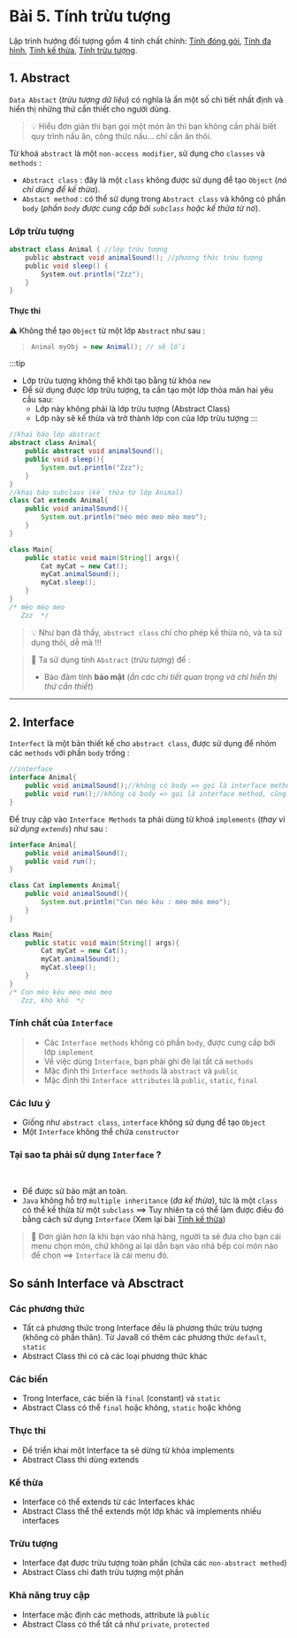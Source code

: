 <!-- ---
layout: Post
title: Giới thiệu về lập trình hướng đối tượng trong Java
subtitle: Lập trình hướng đối tượng với Java
author: Theanishtar
date: 2023-06-09
useHeaderImage: false
headerImage: /img/in-post/2020-10-07/header.jpg
headerMask: rgba(30, 69, 110, 0.61)
permalinkPattern: /ebook/java/java-oop/:slug/
tags:
  - Java OOP
---

Hướng đối tượng là phương pháp lập trình phổ biến nhất hiện nay!!! Cùng mình tìm hiểu về OOP trog bài viết này nhé  -->
<!-- more -->

# Bài 5. Tính trừu tượng

Lập trình hướng đối tượng gồm 4 tính chất chính: [Tính đóng gói](), [Tính đa hình](), [Tính kế thừa](), [Tính trừu tượng]().

## 1. Abstract

`Data Abstact` (*trừu tượng dữ liệu*) có nghĩa là ẩn một số chi tiết nhất định và hiển thị những thứ cần thiết cho người dùng.

> 💡 Hiểu đơn giản thì bạn gọi một món ăn thì bạn không cần phải biết quy trình nấu ăn, công thức nấu... chỉ cần ăn thôi. 

Từ khoá `abstract` là một `non-access modifier`, sử dụng cho `classes` và `methods` : 

- `Abstract class` : đây là một `class` không được sử dụng để tạo `Object` (*nó chỉ dùng để kế thừa*).
- `Abstact method` : có thể sử dụng trong `Abstract class` và không có phần `body` (*phần `body` được cung cấp bởi `subclass` hoặc kế thừa từ nó*).

### Lớp trừu tượng

```java
abstract class Animal { //lớp trừu tượng
    public abstract void animalSound(); //phương thức trừu tượng
    public void sleep() {
        System.out.println("Zzz");
    }
}
```

#### Thực thi

⚠️ Không thể tạo `Object` từ một lớp `Abstract` như sau : 

> 
> ```java
> Animal myObj = new Animal(); // sẽ lỗi
> ```

:::tip
- Lớp trừu tượng không thể khởi tạo bằng từ khóa `new`
- Để sử dụng được lớp trừu tượng, ta cần tạo một lớp thỏa mãn hai yêu cầu sau:
  - Lớp này không phải là lớp trừu tượng (Abstract Class)
  - Lớp này sẽ kế thừa và trở thành lớp con của lớp trừu tượng
:::

```java
//khai báo lớp abstract
abstract class Animal{
    public abstract void animalSound();
    public void sleep(){
        System.out.println("Zzz");
    }
}
//khai báo subclass (kế thừa từ lớp Animal)
class Cat extends Animal{
    public void animalSound(){
        System.out.println("mèo méo meo mèo meo");
    }
}

class Main{
    public static void main(String[] args){
        Cat myCat = new Cat();
        myCat.animalSound();
        myCat.sleep();
    }
}
/* mèo méo meo
   Zzz  */
```

> 💡 Như bạn đã thấy, `abstract class` chỉ cho phép kế thừa nó, và ta sử dụng thôi, dễ mà !!!


> 🚀 Ta sử dụng tính `Abstract` (*trừu tượng*) để : 
> 
> - Bảo đảm tính **bảo mật** (*ẩn các chi tiết quan trọng và chỉ hiển thị thứ cần thiết*) 

---


## 2. Interface

`Interfect` là một bản thiết kế cho `abstract class`, được sử dụng để nhóm các `methods` với phần `body` trống : 

```java
//interface
interface Animal{
    public void animalSound();//không có body => gọi là interface methods =
    public void run();//không có body => gọi là interface method, cũng được xem là phương thức trừu tượng
}
```

Để truy cập vào `Interface Methods` ta phải dùng từ khoá `implements` (*thay vì sử dụng `extends`*) như sau : 

```java
interface Animal{
    public void animalSound();
    public void run();
}

class Cat implements Animal{
    public void animalSound(){
        System.out.println("Con mèo kêu : mèo méo meo");
    }
}

class Main{
    public static void main(String[] args){
        Cat myCat = new Cat();
        myCat.animalSound();
        myCat.sleep();
    }
}
/* Con mèo kêu mèo méo meo
   Zzz, khò khò  */
```

### Tính chất của `Interface`
> 
> - Các `Interface methods` không có phần `body`, được cung cấp bởi lớp `implement`
> - Về việc dùng `Interface`, bạn phải ghi đè lại tất cả `methods`
> - Mặc định thì `Interface methods` là `abstract` và `public`
> - Mặc định thì `Interface attributes` là `public`, `static`, `final`
> 

### Các lưu ý

- Giống như `abstract class`, `interface` không sử dụng để tạo `Object`
- Một `Interface` không thể chứa `constructor`

### Tại sao ta phải sử dụng `Interface` ?


<br>

- Để được sử bảo mật an toàn.
- `Java` không hỗ trợ `multiple inheritance` (*đa kế thừa*), tức là một `class` có thể kế thừa từ một `subclass` ==> Tuy nhiên ta có thể làm được điều đó bằng cách sử dụng `Interface` (Xem lại bài [Tính kế thừa](/java-oop/session3.html))

> 💭 Đơn giản hơn là khi bạn vào nhà hàng, người ta sẽ đưa cho bạn cái menu chọn món, chứ không ai lại dẫn bạn vào nhà bếp coi món nào để chọn ==> `Interface` là cái menu đó.


## So sánh Interface và Absctract

### Các phương thức 

- Tất cả phương thức trong Interface đều là phương thức trừu tượng (không có phần thân). Từ Java8 có thêm các phương thức `default`, `static`
- Abstract Class thì có cả các loại phương thức khác

### Các biến
- Trong Interface, các biến là `final` (constant) và `static`
- Abstract Class có thể `final` hoặc không, `static` hoặc không

### Thực thi

- Để triển khai một Interface ta sẽ dừng từ khóa implements
- Abstract Class thì dùng extends

### Kế thừa
- Interface có thể extends từ các Interfaces khác
- Abstract Class thể thể extends một lớp khác và implements nhiều interfaces 

### Trừu tượng

- Interface đạt được trừu tượng toàn phần (chứa các `non-abstract method`)
- Abstract Class chỉ đath trừu tượng một phần

### Khả năng truy cập 
- Interface mặc định các methods, attribute là `public`
- Abstract Class có thể tất cả như `private`, `protected` 